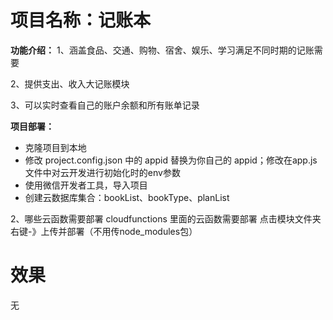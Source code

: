 # 项目名称：记账本
**功能介绍：** 
1、涵盖食品、交通、购物、宿舍、娱乐、学习满足不同时期的记账需要

2、提供支出、收入大记账模块

3、可以实时查看自己的账户余额和所有账单记录



 **项目部署：** 
- 克隆项目到本地
- 修改 project.config.json 中的 appid 替换为你自己的 appid；修改在app.js文件中对云开发进行初始化时的env参数 
- 使用微信开发者工具，导入项目
- 创建云数据库集合：bookList、bookType、planList

2、哪些云函数需要部署 cloudfunctions 里面的云函数需要部署 点击模块文件夹右键-》上传并部署（不用传node_modules包）

# 效果
无
